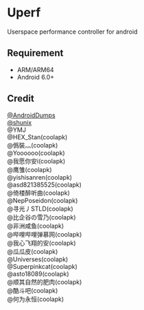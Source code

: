 # Uperf

Userspace performance controller for android

## Requirement

- ARM/ARM64
- Android 6.0+

## Credit

[@AndroidDumps](https://github.com/AndroidDumps)   
[@shunix](https://github.com/shunix)   
@YMJ   
@HEX_Stan(coolapk)  
@僞裝灬(coolapk)  
@Yoooooo(coolapk)  
@我愿你安i(coolapk)  
@鹰雏(coolapk)  
@yishisanren(coolapk)  
@asd821385525(coolapk)  
@倚楼醉听曲(coolapk)  
@NepPoseidon(coolapk)  
@寻光丿STLD(coolapk)  
@比企谷の雪乃(coolapk)  
@非洲咸鱼(coolapk)  
@哔哩哔哩弹慕网(coolapk)  
@我心飞翔的安(coolapk)  
@瓜瓜皮(coolapk)  
@Universes(coolapk)  
@Superpinkcat(coolapk)  
@asto18089(coolapk)  
@顺其自然的肥肉(coolapk)  
@酷斗吧(coolapk)  
@何为永恒(coolapk)  
